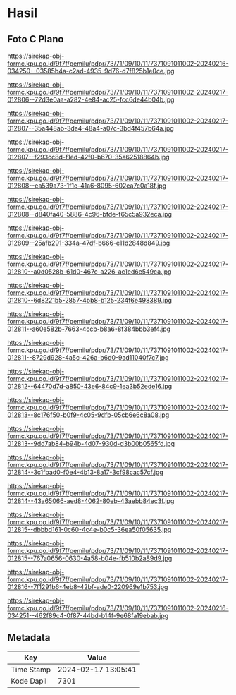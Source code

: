 # Hasil

## Foto C Plano

https://sirekap-obj-formc.kpu.go.id/9f7f/pemilu/pdpr/73/71/09/10/11/7371091011002-20240216-034250--03585b4a-c2ad-4935-9d76-d7f825b1e0ce.jpg

https://sirekap-obj-formc.kpu.go.id/9f7f/pemilu/pdpr/73/71/09/10/11/7371091011002-20240217-012806--72d3e0aa-a282-4e84-ac25-fcc6de44b04b.jpg

https://sirekap-obj-formc.kpu.go.id/9f7f/pemilu/pdpr/73/71/09/10/11/7371091011002-20240217-012807--35a448ab-3da4-48a4-a07c-3bd4f457b64a.jpg

https://sirekap-obj-formc.kpu.go.id/9f7f/pemilu/pdpr/73/71/09/10/11/7371091011002-20240217-012807--f293cc8d-f1ed-42f0-b670-35a62518864b.jpg

https://sirekap-obj-formc.kpu.go.id/9f7f/pemilu/pdpr/73/71/09/10/11/7371091011002-20240217-012808--ea539a73-1f1e-41a6-8095-602ea7c0a18f.jpg

https://sirekap-obj-formc.kpu.go.id/9f7f/pemilu/pdpr/73/71/09/10/11/7371091011002-20240217-012808--d840fa40-5886-4c96-bfde-f65c5a932eca.jpg

https://sirekap-obj-formc.kpu.go.id/9f7f/pemilu/pdpr/73/71/09/10/11/7371091011002-20240217-012809--25afb291-334a-47df-b666-e11d2848d849.jpg

https://sirekap-obj-formc.kpu.go.id/9f7f/pemilu/pdpr/73/71/09/10/11/7371091011002-20240217-012810--a0d0528b-61d0-467c-a226-ac1ed6e549ca.jpg

https://sirekap-obj-formc.kpu.go.id/9f7f/pemilu/pdpr/73/71/09/10/11/7371091011002-20240217-012810--6d8221b5-2857-4bb8-b125-234f6e498389.jpg

https://sirekap-obj-formc.kpu.go.id/9f7f/pemilu/pdpr/73/71/09/10/11/7371091011002-20240217-012811--a60e582b-7663-4ccb-b8a6-8f384bbb3ef4.jpg

https://sirekap-obj-formc.kpu.go.id/9f7f/pemilu/pdpr/73/71/09/10/11/7371091011002-20240217-012811--8729d928-4a5c-426a-b6d0-9ad11040f7c7.jpg

https://sirekap-obj-formc.kpu.go.id/9f7f/pemilu/pdpr/73/71/09/10/11/7371091011002-20240217-012812--64470d7d-a850-43e6-84c9-1ea3b52ede16.jpg

https://sirekap-obj-formc.kpu.go.id/9f7f/pemilu/pdpr/73/71/09/10/11/7371091011002-20240217-012813--8c176f50-b0f9-4c05-9dfb-05cb6e6c8a08.jpg

https://sirekap-obj-formc.kpu.go.id/9f7f/pemilu/pdpr/73/71/09/10/11/7371091011002-20240217-012813--9dd7ab84-b94b-4d07-930d-d3b00b0565fd.jpg

https://sirekap-obj-formc.kpu.go.id/9f7f/pemilu/pdpr/73/71/09/10/11/7371091011002-20240217-012814--3c1fbad0-f0e4-4b13-8a17-3cf98cac57cf.jpg

https://sirekap-obj-formc.kpu.go.id/9f7f/pemilu/pdpr/73/71/09/10/11/7371091011002-20240217-012814--43a65066-aed8-4062-80eb-43aebb84ec3f.jpg

https://sirekap-obj-formc.kpu.go.id/9f7f/pemilu/pdpr/73/71/09/10/11/7371091011002-20240217-012815--dbbbd161-0c60-4c4e-b0c5-36ea50f05635.jpg

https://sirekap-obj-formc.kpu.go.id/9f7f/pemilu/pdpr/73/71/09/10/11/7371091011002-20240217-012815--767a0656-0630-4a58-b04e-fb510b2a89d9.jpg

https://sirekap-obj-formc.kpu.go.id/9f7f/pemilu/pdpr/73/71/09/10/11/7371091011002-20240217-012816--7f1291b6-4eb8-42bf-ade0-220969e1b753.jpg

https://sirekap-obj-formc.kpu.go.id/9f7f/pemilu/pdpr/73/71/09/10/11/7371091011002-20240216-034251--462f89c4-0f87-44bd-b14f-9e68fa19ebab.jpg


## Metadata

| Key        | Value               |
| ---------- | ------------------- |
| Time Stamp | 2024-02-17 13:05:41 |
| Kode Dapil | 7301                |



